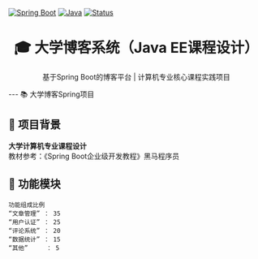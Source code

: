 [![Spring Boot](https://img.shields.io/badge/Spring_Boot-2.x-green?logo=springboot)](https://spring.io/projects/spring-boot)
[![Java](https://img.shields.io/badge/Java-8-%23ED8B00?logo=openjdk)](https://java.com)
[![Status](https://img.shields.io/badge/Status-学习项目-orange)](https://github.com/sw-ye/college-blog)

<h1 align="center">🎓 大学博客系统（Java EE课程设计）</h1>
<p align="center">基于Spring Boot的博客平台 | 计算机专业核心课程实践项目</p >



--- 📚 大学博客Spring项目

## 📖 项目背景
**大学计算机专业课程设计**  
教材参考：《Spring Boot企业级开发教程》黑马程序员

## 🧩 功能模块


    功能组成比例
    “文章管理” ： 35
    “用户认证” ： 25
    “评论系统” ： 20
    “数据统计” ： 15
    “其他”     ： 5
